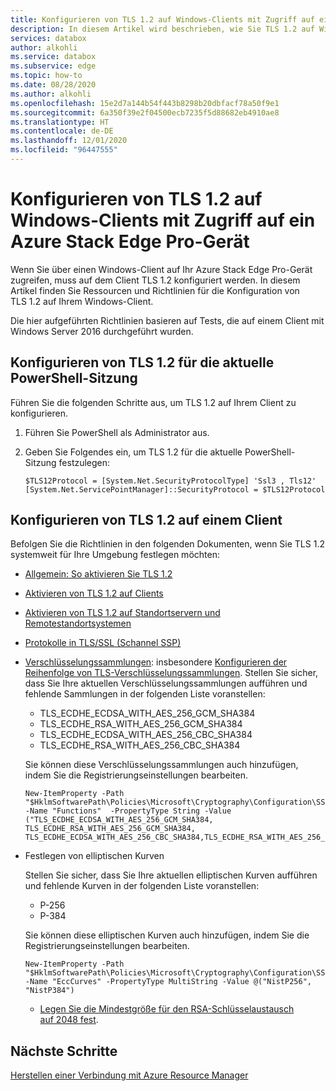 ```yaml
---
title: Konfigurieren von TLS 1.2 auf Windows-Clients mit Zugriff auf ein Azure Stack Edge Pro-GPU-Gerät
description: In diesem Artikel wird beschrieben, wie Sie TLS 1.2 auf Windows-Clients konfigurieren, die auf ein Azure Stack Edge Pro-GPU-Gerät zugreifen.
services: databox
author: alkohli
ms.service: databox
ms.subservice: edge
ms.topic: how-to
ms.date: 08/28/2020
ms.author: alkohli
ms.openlocfilehash: 15e2d7a144b54f443b8298b20dbfacf78a50f9e1
ms.sourcegitcommit: 6a350f39e2f04500ecb7235f5d88682eb4910ae8
ms.translationtype: HT
ms.contentlocale: de-DE
ms.lasthandoff: 12/01/2020
ms.locfileid: "96447555"
---
```

# <a name="configure-tls-12-on-windows-clients-accessing-azure-stack-edge-pro-device"></a>Konfigurieren von TLS 1.2 auf Windows-Clients mit Zugriff auf ein Azure Stack Edge Pro-Gerät

<!--[!INCLUDE [applies-to-skus](../../includes/azure-stack-edge-applies-to-all-sku.md)]-->

Wenn Sie über einen Windows-Client auf Ihr Azure Stack Edge Pro-Gerät zugreifen, muss auf dem Client TLS 1.2 konfiguriert werden. In diesem Artikel finden Sie Ressourcen und Richtlinien für die Konfiguration von TLS 1.2 auf Ihrem Windows-Client. 

Die hier aufgeführten Richtlinien basieren auf Tests, die auf einem Client mit Windows Server 2016 durchgeführt wurden.

## <a name="configure-tls-12-for-current-powershell-session"></a>Konfigurieren von TLS 1.2 für die aktuelle PowerShell-Sitzung

Führen Sie die folgenden Schritte aus, um TLS 1.2 auf Ihrem Client zu konfigurieren.

1. Führen Sie PowerShell als Administrator aus.
2. Geben Sie Folgendes ein, um TLS 1.2 für die aktuelle PowerShell-Sitzung festzulegen:
  
    ```azurepowershell
    $TLS12Protocol = [System.Net.SecurityProtocolType] 'Ssl3 , Tls12'
    [System.Net.ServicePointManager]::SecurityProtocol = $TLS12Protocol
    ```
## <a name="configure-tls-12-on-client"></a>Konfigurieren von TLS 1.2 auf einem Client

Befolgen Sie die Richtlinien in den folgenden Dokumenten, wenn Sie TLS 1.2 systemweit für Ihre Umgebung festlegen möchten:

- [Allgemein: So aktivieren Sie TLS 1.2](/windows-server/security/tls/tls-registry-settings#tls-12)
- [Aktivieren von TLS 1.2 auf Clients](/configmgr/core/plan-design/security/enable-tls-1-2-client)
- [Aktivieren von TLS 1.2 auf Standortservern und Remotestandortsystemen](/configmgr/core/plan-design/security/enable-tls-1-2-server)
- [Protokolle in TLS/SSL (Schannel SSP)](/windows-server/security/tls/manage-tls#configuring-tls-ecc-curve-order)
- [Verschlüsselungssammlungen](/windows-server/security/tls/tls-registry-settings#tls-12): insbesondere [Konfigurieren der Reihenfolge von TLS-Verschlüsselungssammlungen](/windows-server/security/tls/manage-tls#configuring-tls-cipher-suite-order). Stellen Sie sicher, dass Sie Ihre aktuellen Verschlüsselungssammlungen aufführen und fehlende Sammlungen in der folgenden Liste voranstellen:

    - TLS_ECDHE_ECDSA_WITH_AES_256_GCM_SHA384
    - TLS_ECDHE_RSA_WITH_AES_256_GCM_SHA384
    - TLS_ECDHE_ECDSA_WITH_AES_256_CBC_SHA384
    - TLS_ECDHE_RSA_WITH_AES_256_CBC_SHA384

    Sie können diese Verschlüsselungssammlungen auch hinzufügen, indem Sie die Registrierungseinstellungen bearbeiten.

    ```azurepowershell
    New-ItemProperty -Path "$HklmSoftwarePath\Policies\Microsoft\Cryptography\Configuration\SSL\00010002" -Name "Functions"  -PropertyType String -Value ("TLS_ECDHE_ECDSA_WITH_AES_256_GCM_SHA384, TLS_ECDHE_RSA_WITH_AES_256_GCM_SHA384, TLS_ECDHE_ECDSA_WITH_AES_256_CBC_SHA384,TLS_ECDHE_RSA_WITH_AES_256_CBC_SHA384")
    ```

- Festlegen von elliptischen Kurven

    Stellen Sie sicher, dass Sie Ihre aktuellen elliptischen Kurven aufführen und fehlende Kurven in der folgenden Liste voranstellen:

    - P-256 
    - P-384

    Sie können diese elliptischen Kurven auch hinzufügen, indem Sie die Registrierungseinstellungen bearbeiten.
    
    ```azurepowershell
    New-ItemProperty -Path "$HklmSoftwarePath\Policies\Microsoft\Cryptography\Configuration\SSL\00010002" -Name "EccCurves" -PropertyType MultiString -Value @("NistP256", "NistP384")
    ```
    
    - [Legen Sie die Mindestgröße für den RSA-Schlüsselaustausch auf 2048 fest](/windows-server/security/tls/tls-registry-settings#keyexchangealgorithm---client-rsa-key-sizes).



## <a name="next-steps"></a>Nächste Schritte

[Herstellen einer Verbindung mit Azure Resource Manager](azure-stack-edge-j-series-connect-resource-manager.md)